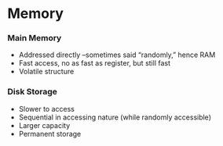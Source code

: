 # Memory

### Main Memory
* Addressed directly –sometimes said “randomly,” hence RAM
* Fast access, no as fast as register, but still fast
* Volatile structure

### Disk Storage
* Slower to access
* Sequential in accessing nature (while randomly accessible)
* Larger capacity
* Permanent storage
